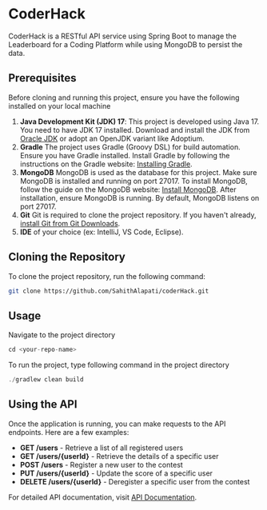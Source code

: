 # CoderHack

CoderHack is a RESTful API service using Spring Boot to manage the Leaderboard for a Coding Platform while using MongoDB to persist the data.

## Prerequisites
Before cloning and running this project, ensure you have the following installed on your local machine

1. **Java Development Kit (JDK) 17**: This project is developed using Java 17. You need to have JDK 17 installed.
Download and install the JDK from [Oracle JDK](https://www.oracle.com/java/technologies/javase/jdk17-archive-downloads.html) or adopt an OpenJDK variant like Adoptium.
2. **Gradle**
The project uses Gradle (Groovy DSL) for build automation. Ensure you have Gradle installed. Install Gradle by following the instructions on the Gradle website: [Installing Gradle](https://gradle.org/releases/).
3. **MongoDB**
MongoDB is used as the database for this project. Make sure MongoDB is installed and running on port 27017.
To install MongoDB, follow the guide on the MongoDB website: [Install MongoDB](https://www.mongodb.com/download-center/community).
After installation, ensure MongoDB is running. By default, MongoDB listens on port 27017.
4. **Git**
Git is required to clone the project repository.
If you haven't already, [install Git from Git Downloads](https://git-scm.com/download).
5. **IDE** of your choice (ex: IntelliJ, VS Code, Eclipse).
## Cloning the Repository

To clone the project repository, run the following command:

```bash
git clone https://github.com/SahithAlapati/coderHack.git
```
## Usage
Navigate to the project directory
```java
cd <your-repo-name>
```
To run the project, type following command in the project directory
```java
./gradlew clean build
```
## Using the API
Once the application is running, you can make requests to the API endpoints. Here are a few examples:
- **GET /users** - Retrieve a list of all registered users
- **GET /users/{userId}** - Retrieve the details of a specific user
- **POST /users** - Register a new user to the contest
- **PUT /users/{userId}** - Update the score of a specific user
- **DELETE /users/{userId}** - Deregister a specific user from the contest


For detailed API documentation, visit [API Documentation](https://elements.getpostman.com/redirect?entityId=33711622-1b0be232-93b7-43d0-ba48-9cd76e765cf7&entityType=collection).
